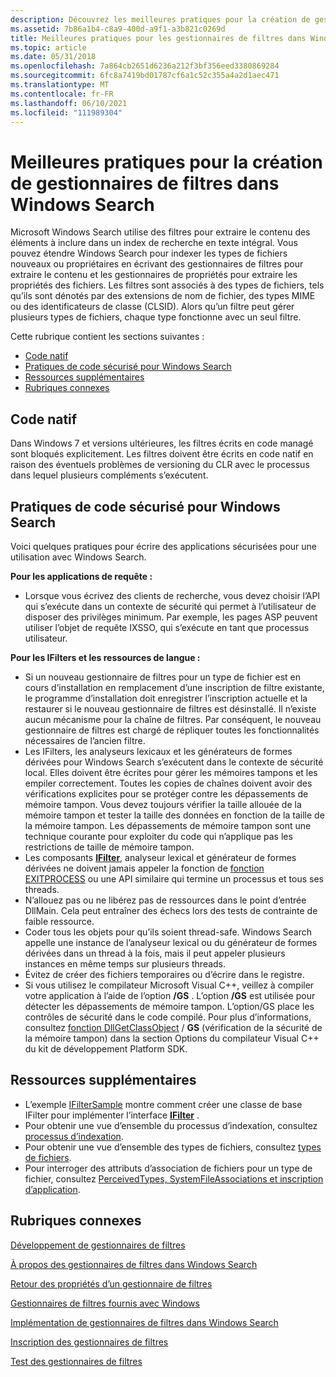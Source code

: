 ```yaml
---
description: Découvrez les meilleures pratiques pour la création de gestionnaires de filtres dans Windows Search. La recherche utilise des filtres pour extraire les éléments à inclure dans un index de recherche en texte intégral.
ms.assetid: 7b86a1b4-c8a9-400d-a9f1-a3b821c0269d
title: Meilleures pratiques pour les gestionnaires de filtres dans Windows Search
ms.topic: article
ms.date: 05/31/2018
ms.openlocfilehash: 7a864cb2651d6236a212f3bf356eed3380869284
ms.sourcegitcommit: 6fc8a7419bd01787cf6a1c52c355a4a2d1aec471
ms.translationtype: MT
ms.contentlocale: fr-FR
ms.lasthandoff: 06/10/2021
ms.locfileid: "111989304"
---
```

# <a name="best-practices-for-creating-filter-handlers-in-windows-search"></a>Meilleures pratiques pour la création de gestionnaires de filtres dans Windows Search

Microsoft Windows Search utilise des filtres pour extraire le contenu des éléments à inclure dans un index de recherche en texte intégral. Vous pouvez étendre Windows Search pour indexer les types de fichiers nouveaux ou propriétaires en écrivant des gestionnaires de filtres pour extraire le contenu et les gestionnaires de propriétés pour extraire les propriétés des fichiers. Les filtres sont associés à des types de fichiers, tels qu’ils sont dénotés par des extensions de nom de fichier, des types MIME ou des identificateurs de classe (CLSID). Alors qu’un filtre peut gérer plusieurs types de fichiers, chaque type fonctionne avec un seul filtre.

Cette rubrique contient les sections suivantes :

-   [Code natif](#native-code)
-   [Pratiques de code sécurisé pour Windows Search](#secure-code-practices-for-windows-search)
-   [Ressources supplémentaires](#additional-resources)
-   [Rubriques connexes](#related-topics)

## <a name="native-code"></a>Code natif

Dans Windows 7 et versions ultérieures, les filtres écrits en code managé sont bloqués explicitement. Les filtres doivent être écrits en code natif en raison des éventuels problèmes de versioning du CLR avec le processus dans lequel plusieurs compléments s’exécutent.

## <a name="secure-code-practices-for-windows-search"></a>Pratiques de code sécurisé pour Windows Search

Voici quelques pratiques pour écrire des applications sécurisées pour une utilisation avec Windows Search.

**Pour les applications de requête :**

-   Lorsque vous écrivez des clients de recherche, vous devez choisir l’API qui s’exécute dans un contexte de sécurité qui permet à l’utilisateur de disposer des privilèges minimum. Par exemple, les pages ASP peuvent utiliser l’objet de requête IXSSO, qui s’exécute en tant que processus utilisateur.

**Pour les IFilters et les ressources de langue :**

-   Si un nouveau gestionnaire de filtres pour un type de fichier est en cours d’installation en remplacement d’une inscription de filtre existante, le programme d’installation doit enregistrer l’inscription actuelle et la restaurer si le nouveau gestionnaire de filtres est désinstallé. Il n’existe aucun mécanisme pour la chaîne de filtres. Par conséquent, le nouveau gestionnaire de filtres est chargé de répliquer toutes les fonctionnalités nécessaires de l’ancien filtre.
-   Les IFilters, les analyseurs lexicaux et les générateurs de formes dérivées pour Windows Search s’exécutent dans le contexte de sécurité local. Elles doivent être écrites pour gérer les mémoires tampons et les empiler correctement. Toutes les copies de chaînes doivent avoir des vérifications explicites pour se protéger contre les dépassements de mémoire tampon. Vous devez toujours vérifier la taille allouée de la mémoire tampon et tester la taille des données en fonction de la taille de la mémoire tampon. Les dépassements de mémoire tampon sont une technique courante pour exploiter du code qui n’applique pas les restrictions de taille de mémoire tampon.
-   Les composants [**IFilter**](/windows/win32/api/filter/nn-filter-ifilter), analyseur lexical et générateur de formes dérivées ne doivent jamais appeler la fonction de [fonction EXITPROCESS](/windows/win32/api/processthreadsapi/nf-processthreadsapi-exitprocess) ou une API similaire qui termine un processus et tous ses threads.
-   N’allouez pas ou ne libérez pas de ressources dans le point d’entrée DllMain. Cela peut entraîner des échecs lors des tests de contrainte de faible ressource.
-   Coder tous les objets pour qu’ils soient thread-safe. Windows Search appelle une instance de l’analyseur lexical ou du générateur de formes dérivées dans un thread à la fois, mais il peut appeler plusieurs instances en même temps sur plusieurs threads.
-   Évitez de créer des fichiers temporaires ou d’écrire dans le registre.
-   Si vous utilisez le compilateur Microsoft Visual C++, veillez à compiler votre application à l’aide de l’option **/GS** . L’option **/GS** est utilisée pour détecter les dépassements de mémoire tampon. L’option/GS place les contrôles de sécurité dans le code compilé. Pour plus d’informations, consultez [fonction DllGetClassObject](https://msdn.microsoft.com/library/8dbf701c(vs.71).aspx)  / **GS** (vérification de la sécurité de la mémoire tampon) dans la section Options du compilateur Visual C++ du kit de développement Platform SDK.

## <a name="additional-resources"></a>Ressources supplémentaires

-   L’exemple [IFilterSample](https://github.com/microsoft/Windows-classic-samples/tree/master/Samples/Win7Samples/winui/WindowsSearch/IFilterSample) montre comment créer une classe de base IFilter pour implémenter l’interface [**IFilter**](/windows/win32/api/filter/nn-filter-ifilter) .
-   Pour obtenir une vue d’ensemble du processus d’indexation, consultez [processus d’indexation](-search-indexing-process-overview.md).
-   Pour obtenir une vue d’ensemble des types de fichiers, consultez [types de fichiers](../shell/fa-file-types.md).
-   Pour interroger des attributs d’association de fichiers pour un type de fichier, consultez [PerceivedTypes, SystemFileAssociations et inscription d’application](/previous-versions/windows/desktop/legacy/cc144150(v=vs.85)).

## <a name="related-topics"></a>Rubriques connexes

<dl> <dt>

[Développement de gestionnaires de filtres](-search-ifilter-conceptual.md)
</dt> <dt>

[À propos des gestionnaires de filtres dans Windows Search](-search-ifilter-about.md)
</dt> <dt>

[Retour des propriétés d’un gestionnaire de filtres](-search-ifilter-property-filtering.md)
</dt> <dt>

[Gestionnaires de filtres fournis avec Windows](-search-ifilter-implementations.md)
</dt> <dt>

[Implémentation de gestionnaires de filtres dans Windows Search](-search-ifilter-constructing-filters.md)
</dt> <dt>

[Inscription des gestionnaires de filtres](-search-ifilter-registering-filters.md)
</dt> <dt>

[Test des gestionnaires de filtres](-search-ifilter-testing-filters.md)
</dt> </dl>

 

 
